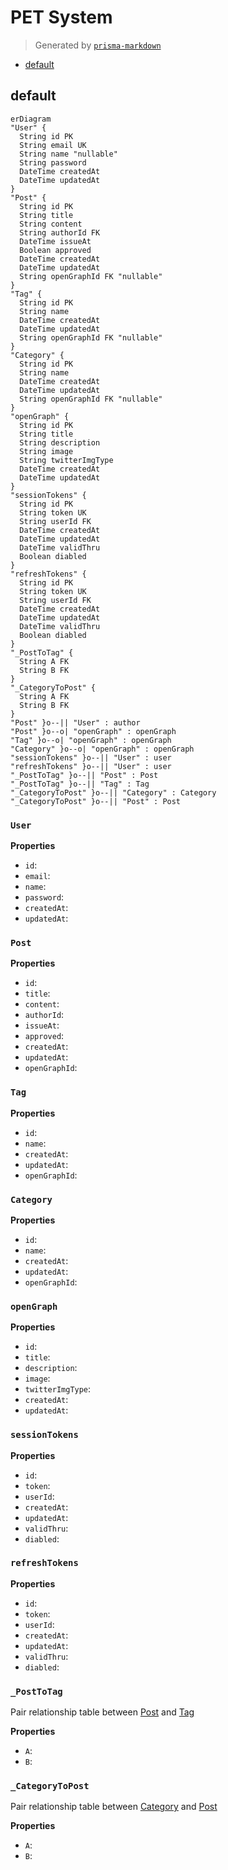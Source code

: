 # PET System
> Generated by [`prisma-markdown`](https://github.com/samchon/prisma-markdown)

- [default](#default)

## default
```mermaid
erDiagram
"User" {
  String id PK
  String email UK
  String name "nullable"
  String password
  DateTime createdAt
  DateTime updatedAt
}
"Post" {
  String id PK
  String title
  String content
  String authorId FK
  DateTime issueAt
  Boolean approved
  DateTime createdAt
  DateTime updatedAt
  String openGraphId FK "nullable"
}
"Tag" {
  String id PK
  String name
  DateTime createdAt
  DateTime updatedAt
  String openGraphId FK "nullable"
}
"Category" {
  String id PK
  String name
  DateTime createdAt
  DateTime updatedAt
  String openGraphId FK "nullable"
}
"openGraph" {
  String id PK
  String title
  String description
  String image
  String twitterImgType
  DateTime createdAt
  DateTime updatedAt
}
"sessionTokens" {
  String id PK
  String token UK
  String userId FK
  DateTime createdAt
  DateTime updatedAt
  DateTime validThru
  Boolean diabled
}
"refreshTokens" {
  String id PK
  String token UK
  String userId FK
  DateTime createdAt
  DateTime updatedAt
  DateTime validThru
  Boolean diabled
}
"_PostToTag" {
  String A FK
  String B FK
}
"_CategoryToPost" {
  String A FK
  String B FK
}
"Post" }o--|| "User" : author
"Post" }o--o| "openGraph" : openGraph
"Tag" }o--o| "openGraph" : openGraph
"Category" }o--o| "openGraph" : openGraph
"sessionTokens" }o--|| "User" : user
"refreshTokens" }o--|| "User" : user
"_PostToTag" }o--|| "Post" : Post
"_PostToTag" }o--|| "Tag" : Tag
"_CategoryToPost" }o--|| "Category" : Category
"_CategoryToPost" }o--|| "Post" : Post
```

### `User`

**Properties**
  - `id`: 
  - `email`: 
  - `name`: 
  - `password`: 
  - `createdAt`: 
  - `updatedAt`: 

### `Post`

**Properties**
  - `id`: 
  - `title`: 
  - `content`: 
  - `authorId`: 
  - `issueAt`: 
  - `approved`: 
  - `createdAt`: 
  - `updatedAt`: 
  - `openGraphId`: 

### `Tag`

**Properties**
  - `id`: 
  - `name`: 
  - `createdAt`: 
  - `updatedAt`: 
  - `openGraphId`: 

### `Category`

**Properties**
  - `id`: 
  - `name`: 
  - `createdAt`: 
  - `updatedAt`: 
  - `openGraphId`: 

### `openGraph`

**Properties**
  - `id`: 
  - `title`: 
  - `description`: 
  - `image`: 
  - `twitterImgType`: 
  - `createdAt`: 
  - `updatedAt`: 

### `sessionTokens`

**Properties**
  - `id`: 
  - `token`: 
  - `userId`: 
  - `createdAt`: 
  - `updatedAt`: 
  - `validThru`: 
  - `diabled`: 

### `refreshTokens`

**Properties**
  - `id`: 
  - `token`: 
  - `userId`: 
  - `createdAt`: 
  - `updatedAt`: 
  - `validThru`: 
  - `diabled`: 

### `_PostToTag`
Pair relationship table between [Post](#Post) and [Tag](#Tag)

**Properties**
  - `A`: 
  - `B`: 

### `_CategoryToPost`
Pair relationship table between [Category](#Category) and [Post](#Post)

**Properties**
  - `A`: 
  - `B`: 